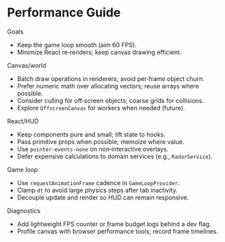 # Performance Guide

Goals

- Keep the game loop smooth (aim 60 FPS).
- Minimize React re‑renders; keep canvas drawing efficient.

Canvas/world

- Batch draw operations in renderers; avoid per‑frame object churn.
- Prefer numeric math over allocating vectors; reuse arrays where possible.
- Consider culling for off‑screen objects; coarse grids for collisions.
- Explore `OffscreenCanvas` for workers when needed (future).

React/HUD

- Keep components pure and small; lift state to hooks.
- Pass primitive props when possible; memoize where value.
- Use `pointer-events-none` on non‑interactive overlays.
- Defer expensive calculations to domain services (e.g., `RadarService`).

Game loop

- Use `requestAnimationFrame` cadence in `GameLoopProvider`.
- Clamp `dt` to avoid large physics steps after tab inactivity.
- Decouple update and render so HUD can remain responsive.

Diagnostics

- Add lightweight FPS counter or frame budget logs behind a dev flag.
- Profile canvas with browser performance tools; record frame timelines.
